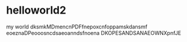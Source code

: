 # helloworld2
my world
dksmkMDmencnPDFfnepoxcnfoppamskdansmf eoeznaDPeooosncdsaeoanndsfnoena DKOPESANDSANAEOWNXpnfJE
